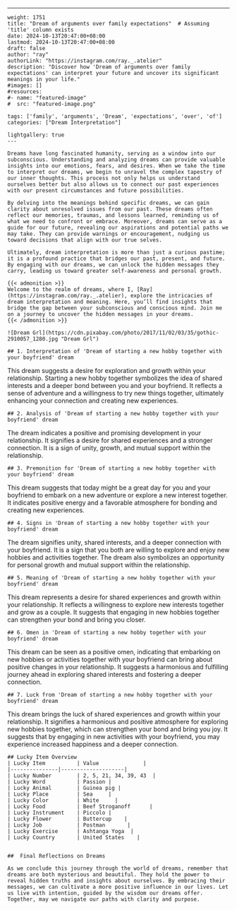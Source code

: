 ---
    weight: 1751
    title: "Dream of arguments over family expectations"  # Assuming 'title' column exists
    date: 2024-10-13T20:47:00+08:00
    lastmod: 2024-10-13T20:47:00+08:00
    draft: false
    author: "ray"
    authorLink: "https://instagram.com/ray._.atelier"
    description: "Discover how 'Dream of arguments over family expectations' can interpret your future and uncover its significant meanings in your life."
    #images: []
    #resources:
    #- name: "featured-image"
    #  src: "featured-image.png"
    
    tags: ['family', 'arguments', 'Dream', 'expectations', 'over', 'of']
    categories: ["Dream Interpretation"]
    
    lightgallery: true
    ---
    
    Dreams have long fascinated humanity, serving as a window into our subconscious. Understanding and analyzing dreams can provide valuable insights into our emotions, fears, and desires. When we take the time to interpret our dreams, we begin to unravel the complex tapestry of our inner thoughts. This process not only helps us understand ourselves better but also allows us to connect our past experiences with our present circumstances and future possibilities.
    
    By delving into the meanings behind specific dreams, we can gain clarity about unresolved issues from our past. These dreams often reflect our memories, traumas, and lessons learned, reminding us of what we need to confront or embrace. Moreover, dreams can serve as a guide for our future, revealing our aspirations and potential paths we may take. They can provide warnings or encouragement, nudging us toward decisions that align with our true selves.
    
    Ultimately, dream interpretation is more than just a curious pastime; it is a profound practice that bridges our past, present, and future. By engaging with our dreams, we can unlock the hidden messages they carry, leading us toward greater self-awareness and personal growth.
    
    {{< admonition >}}
    Welcome to the realm of dreams, where I, [Ray](https://instagram.com/ray._.atelier), explore the intricacies of dream interpretation and meaning. Here, you’ll find insights that bridge the gap between your subconscious and conscious mind. Join me on a journey to uncover the hidden messages in your dreams.
    {{< /admonition >}}
    
    ![Dream Grl](https://cdn.pixabay.com/photo/2017/11/02/03/35/gothic-2910057_1280.jpg "Dream Grl")
    
    ## 1. Interpretation of 'Dream of starting a new hobby together with your boyfriend' dream
    
This dream suggests a desire for exploration and growth within your relationship. Starting a new hobby together symbolizes the idea of shared interests and a deeper bond between you and your boyfriend. It reflects a sense of adventure and a willingness to try new things together, ultimately enhancing your connection and creating new experiences.
    
    ## 2. Analysis of 'Dream of starting a new hobby together with your boyfriend' dream
    
The dream indicates a positive and promising development in your relationship. It signifies a desire for shared experiences and a stronger connection. It is a sign of unity, growth, and mutual support within the relationship.
    
    ## 3. Premonition for 'Dream of starting a new hobby together with your boyfriend' dream
    
This dream suggests that today might be a great day for you and your boyfriend to embark on a new adventure or explore a new interest together. It indicates positive energy and a favorable atmosphere for bonding and creating new experiences.
    
    ## 4. Signs in 'Dream of starting a new hobby together with your boyfriend' dream
    
The dream signifies unity, shared interests, and a deeper connection with your boyfriend. It is a sign that you both are willing to explore and enjoy new hobbies and activities together. The dream also symbolizes an opportunity for personal growth and mutual support within the relationship.
    
    ## 5. Meaning of 'Dream of starting a new hobby together with your boyfriend' dream
    
This dream represents a desire for shared experiences and growth within your relationship. It reflects a willingness to explore new interests together and grow as a couple. It suggests that engaging in new hobbies together can strengthen your bond and bring you closer.
    
    ## 6. Omen in 'Dream of starting a new hobby together with your boyfriend' dream
    
This dream can be seen as a positive omen, indicating that embarking on new hobbies or activities together with your boyfriend can bring about positive changes in your relationship. It suggests a harmonious and fulfilling journey ahead in exploring shared interests and fostering a deeper connection.
    
    ## 7. Luck from 'Dream of starting a new hobby together with your boyfriend' dream
    
This dream brings the luck of shared experiences and growth within your relationship. It signifies a harmonious and positive atmosphere for exploring new hobbies together, which can strengthen your bond and bring you joy. It suggests that by engaging in new activities with your boyfriend, you may experience increased happiness and a deeper connection.
    
    ## Lucky Item Overview
    | Lucky Item          | Value              |
    |---------------|--------------------|
    | Lucky Number        | 2, 5, 21, 34, 39, 43  |
    | Lucky Word          | Passion |
    | Lucky Animal        | Guinea pig |
    | Lucky Place         | Sea     |
    | Lucky Color         | White     |
    | Lucky Food          | Beef Stroganoff      |
    | Lucky Instrument    | Piccolo |
    | Lucky Flower        | Buttercup    |
    | Lucky Job           | Postman       |
    | Lucky Exercise      | Ashtanga Yoga  |
    | Lucky Country       | United States    |
    
    
    ##  Final Reflections on Dreams
    
    As we conclude this journey through the world of dreams, remember that dreams are both mysterious and beautiful. They hold the power to reveal hidden truths and insights about ourselves. By embracing their messages, we can cultivate a more positive influence in our lives. Let us live with intention, guided by the wisdom our dreams offer. Together, may we navigate our paths with clarity and purpose.
    